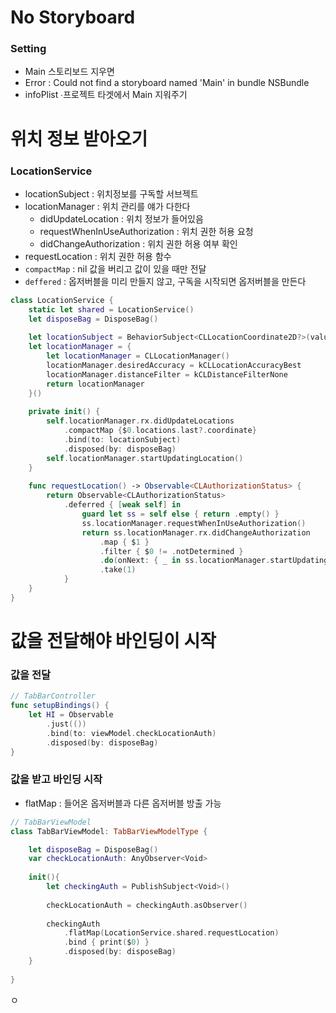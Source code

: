 # No Storyboard

### Setting

- Main 스토리보드 지우면
- Error : Could not find a storyboard named 'Main' in bundle NSBundle
- infoPlist ∙프로젝트 타겟에서 Main 지워주기

# 위치 정보 받아오기

### LocationService

- locationSubject : 위치정보를 구독할 서브젝트
- locationManager : 위치 관리를 얘가 다한다
    - didUpdateLocation : 위치 정보가 들어있음
    - requestWhenInUseAuthorization : 위치 권한 허용 요청
    - didChangeAuthorization : 위치 권한 허용 여부 확인
- requestLocation : 위치 권한 허용 함수
- `compactMap` : nil 값을 버리고 값이 있을 때만 전달
- `deffered` : 옵저버블을 미리 만들지 않고, 구독을 시작되면 옵저버블을 만든다

```swift
class LocationService {
    static let shared = LocationService()
    let disposeBag = DisposeBag()
    
    let locationSubject = BehaviorSubject<CLLocationCoordinate2D?>(value: nil)
    let locationManager = {
        let locationManager = CLLocationManager()
        locationManager.desiredAccuracy = kCLLocationAccuracyBest
        locationManager.distanceFilter = kCLDistanceFilterNone
        return locationManager
    }()
    
    private init() {
        self.locationManager.rx.didUpdateLocations
            .compactMap {$0.locations.last?.coordinate}
            .bind(to: locationSubject)
            .disposed(by: disposeBag)
        self.locationManager.startUpdatingLocation()
    }
    
    func requestLocation() -> Observable<CLAuthorizationStatus> {
        return Observable<CLAuthorizationStatus>
            .deferred { [weak self] in
                guard let ss = self else { return .empty() }
                ss.locationManager.requestWhenInUseAuthorization()
                return ss.locationManager.rx.didChangeAuthorization
                    .map { $1 }
                    .filter { $0 != .notDetermined }
                    .do(onNext: { _ in ss.locationManager.startUpdatingLocation() })
                    .take(1)
            }
    }
}
```

# 값을 전달해야 바인딩이 시작

### 값을 전달

```swift
// TabBarController
func setupBindings() {
    let HI = Observable
        .just(())
        .bind(to: viewModel.checkLocationAuth)
        .disposed(by: disposeBag)
}
```

### 값을 받고 바인딩 시작

- flatMap : 들어온 옵저버블과 다른 옵저버블 방출 가능

```swift
// TabBarViewModel
class TabBarViewModel: TabBarViewModelType {

    let disposeBag = DisposeBag()
    var checkLocationAuth: AnyObserver<Void>
    
    init(){
        let checkingAuth = PublishSubject<Void>()
        
        checkLocationAuth = checkingAuth.asObserver()
        
        checkingAuth
            .flatMap(LocationService.shared.requestLocation)
            .bind { print($0) }
            .disposed(by: disposeBag)
    }
    
}
```

ㅇ
